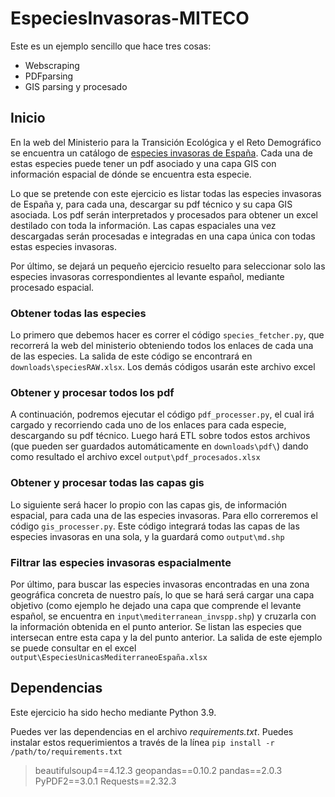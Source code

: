 # EspeciesInvasoras-MITECO
Este es un ejemplo sencillo que hace tres cosas:

- Webscraping
- PDFparsing
- GIS parsing y procesado

## Inicio
En la web del Ministerio para la Transición Ecológica y el Reto Demográfico se encuentra un catálogo de [especies invasoras de España](https://www.miteco.gob.es/es/biodiversidad/temas/conservacion-de-especies/especies-exoticas-invasoras/ce-eei-catalogo.aspx). Cada una de estas especies puede tener un pdf asociado y una capa GIS con información espacial de dónde se encuentra esta especie.

Lo que se pretende con este ejercicio es listar todas las especies invasoras de España y, para cada una, descargar su pdf técnico y su capa GIS asociada. Los pdf serán interpretados y procesados para obtener un excel destilado con toda la información. Las capas espaciales una vez descargadas serán procesadas e integradas en una capa única con todas estas especies invasoras.

Por último, se dejará un pequeño ejercicio resuelto para seleccionar solo las especies invasoras correspondientes al levante español, mediante procesado espacial.

### Obtener todas las especies
Lo primero que debemos hacer es correr el código `species_fetcher.py`, que recorrerá la web del ministerio obteniendo todos los enlaces de cada una de las especies. La salida de este código se encontrará en `downloads\speciesRAW.xlsx`. Los demás códigos usarán este archivo excel

### Obtener y procesar todos los pdf
A continuación, podremos ejecutar el código `pdf_processer.py`, el cual irá cargado y recorriendo cada uno de los enlaces para cada especie, descargando su pdf técnico. Luego hará ETL sobre todos estos archivos (que pueden ser guardados automáticamente en `downloads\pdf\`) dando como resultado el archivo excel `output\pdf_procesados.xlsx`

### Obtener y procesar todas las capas gis
Lo siguiente será hacer lo propio con las capas gis, de información espacial, para cada una de las especies invasoras. Para ello correremos el código `gis_processer.py`. Este código integrará todas las capas de las especies invasoras en una sola, y la guardará como `output\md.shp`

### Filtrar las especies invasoras espacialmente
Por último, para buscar las especies invasoras encontradas en una zona geográfica concreta de nuestro país, lo que se hará será cargar una capa objetivo (como ejemplo he dejado una capa que comprende el levante español, se encuentra en `input\mediterranean_invspp.shp`) y cruzarla con la información obtenida en el punto anterior. Se listan las especies que intersecan entre esta capa y la del punto anterior. La salida de este ejemplo se puede consultar en el excel `output\EspeciesUnicasMediterraneoEspaña.xlsx`

## Dependencias

Este ejercicio ha sido hecho mediante Python 3.9. 

Puedes ver las dependencias en el archivo *requirements.txt*. Puedes instalar estos requerimientos a través de la línea `pip install -r /path/to/requirements.txt`

>beautifulsoup4==4.12.3
>geopandas==0.10.2
>pandas==2.0.3
>PyPDF2==3.0.1
>Requests==2.32.3

